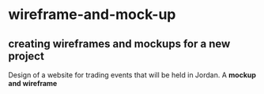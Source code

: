 # wireframe-and-mock-up
 ## creating wireframes and mockups for a new project

 Design of a website for trading events that will be held in Jordan. A **mockup and wireframe** 


